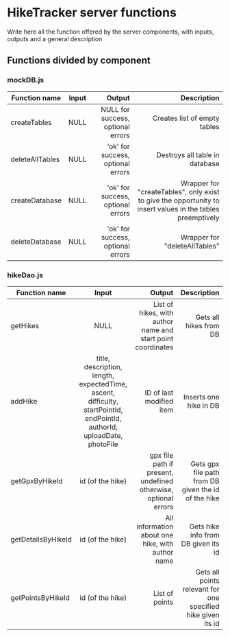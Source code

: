 # HikeTracker server functions

Write here all the function offered by the server components, with inputs, outputs and a general description

## Functions divided by component

### mockDB.js

|   Function name     |     Input   |   Output  |   Description |
| ----------------- | :-----------: | ---------: | --------: |
|   createTables    |   NULL    |   NULL for success, optional errors   |   Creates list of empty tables    |
|   deleteAllTables |   NULL    |   'ok' for success, optional errors   |   Destroys all table in database  |
|   createDatabase  |   NULL    |   'ok' for success, optional errors   |   Wrapper for "createTables", only exist to give the opportunity to insert values in the tables preemptively  |
|   deleteDatabase  |   NULL    |   'ok' for success, optional errors   |   Wrapper for "deleteAllTables"   |


### hikeDao.js

|   Function name     |     Input   |   Output  |   Description |
| ----------------- | :-----------: | ---------: | --------: |
|   getHikes    |   NULL    |   List of hikes, with author name and start point coordinates|  Gets all hikes from DB |
|   addHike |   title, description, length, expectedTime, ascent, difficulty, startPointId, endPointId, authorId, uploadDate,  photoFile  |   ID of last modified item    |   Inserts one hike in DB  |
|   getGpxByHikeId  |   id (of the hike)    |   gpx file path if present, undefined otherwise, optional errors  |   Gets gpx file path from DB given the id of the hike |
|   getDetailsByHikeId  |   id (of the hike)    |   All information about one hike, with author name    |   Gets hike info from DB given its id    |
|   getPointsByHikeId   |   id (of the hike)    |   List of points  |   Gets all points relevant for one specified hike given its id    |